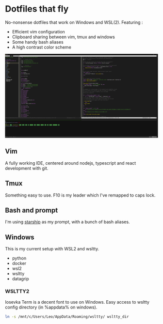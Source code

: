 
# Dotfiles that fly

No-nonsense dotfiles that work on Windows and WSL(2). Featuring :

- Efficient vim configuration
- Clipboard sharing between vim, tmux and windows
- Some handy bash aliases
- A high contrast color scheme

![WSLTTY Windows](https://raw.githubusercontent.com/Leotomas/dotfiles-that-fly/master/docs/setup.PNG)


## Vim
A fully working IDE, centered around nodejs, typescript and react development with git.

## Tmux
Something easy to use. F10 is my leader which I've remapped to caps lock.

## Bash and prompt
I'm using [starship](https://starship.rs/) as my prompt, with a bunch of bash aliases.

## Windows

This is my current setup with WSL2 and wsltty.

- python
- docker
- wsl2
- wsltty
- datagrip

### WSLTTY2

Iosevka Term is a decent font to use on Windows.
Easy access to wsltty config directory (in %appdata% on windows).
```bash
ln -s /mnt/c/Users/Leo/AppData/Roaming/wsltty/ wsltty_dir
```


